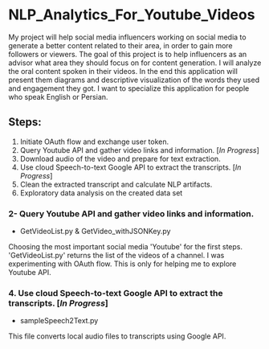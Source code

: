 # NLP_Analytics_For_Youtube_Videos

My project will help social media influencers working on social media to generate a better content related to their area, in order to gain more followers or viewers. The goal of this project is to help influencers as an advisor what area they should focus on for content generation. I will analyze the oral content spoken in their videos. In the end this application will present them diagrams and descriptive visualization of the words they used and engagement they got. I want to specialize this application for people who speak English or Persian.

## Steps:

1. Initiate OAuth flow and exchange user token.
2. Query Youtube API and gather video links and information. [*In Progress*]
3. Download audio of the video and prepare for text extraction.
4. Use cloud Speech-to-text Google API to extract the transcripts. [*In Progress*]
5. Clean the extracted transcript and calculate NLP artifacts.
6. Exploratory data analysis on the created data set


### 2- Query Youtube API and gather video links and information.

- GetVideoList.py & GetVideo_withJSONKey.py

Choosing the most important social media 'Youtube' for the first steps. 'GetVideoList.py' returns the list of the videos of a channel. I was experimenting with OAuth flow. This is only for helping me to explore Youtube API.

### 4. Use cloud Speech-to-text Google API to extract the transcripts. [*In Progress*]

- sampleSpeech2Text.py

This file converts local audio files to transcripts using Google API.
